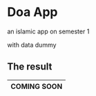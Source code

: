 # Doa App
an islamic app on semester 1

with data dummy

## The result

| **COMING SOON** |
| :--: |

